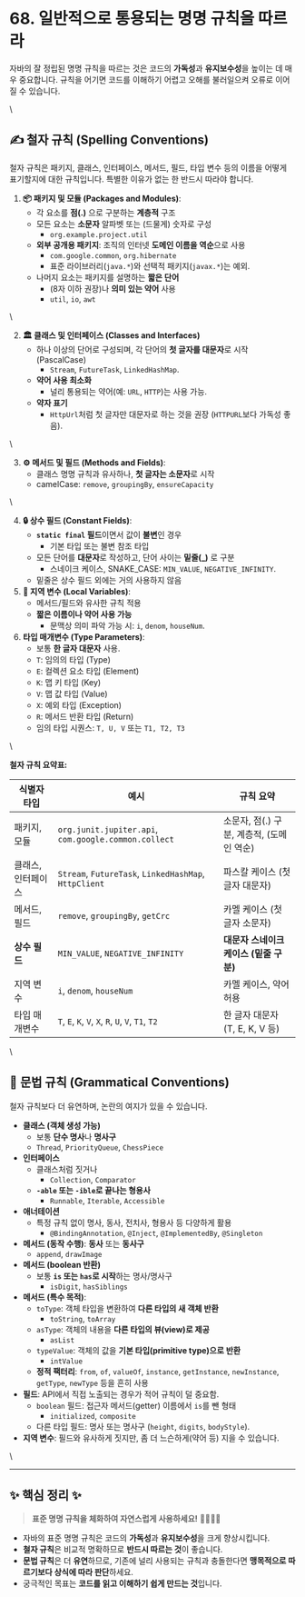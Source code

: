 # 68. 일반적으로 통용되는 명명 규칙을 따르라

자바의 잘 정립된 명명 규칙을 따르는 것은 코드의 **가독성**과 **유지보수성**을 높이는 데 매우 중요합니다. 규칙을 어기면 코드를 이해하기 어렵고 오해를 불러일으켜 오류로 이어질 수 있습니다.

\


## ✍️ 철자 규칙 (Spelling Conventions)

철자 규칙은 패키지, 클래스, 인터페이스, 메서드, 필드, 타입 변수 등의 이름을 어떻게 표기할지에 대한 규칙입니다. 특별한 이유가 없는 한 반드시 따라야 합니다.

1. **📦 패키지 및 모듈 (Packages and Modules)**:
   * 각 요소를 **점(.)** 으로 구분하는 **계층적** 구조
   * 모든 요소는 **소문자** 알파벳 또는 (드물게) 숫자로 구성
     * `org.example.project.util`
   * **외부 공개용 패키지**: 조직의 인터넷 **도메인 이름을 역순**으로 사용
     * `com.google.common`, `org.hibernate`
     * 표준 라이브러리(`java.*`)와 선택적 패키지(`javax.*`)는 예외.
   * 나머지 요소는 패키지를 설명하는 **짧은 단어**
     * (8자 이하 권장)나 **의미 있는 약어** 사용
     * `util`, `io`, `awt`

\


2. **🏛️ 클래스 및 인터페이스 (Classes and Interfaces)**
   * 하나 이상의 단어로 구성되며, 각 단어의 **첫 글자를 대문자**로 시작 (PascalCase)
     * `Stream`, `FutureTask`, `LinkedHashMap`.
   * **약어 사용 최소화**
     * 널리 통용되는 약어(예: `URL`, `HTTP`)는 사용 가능.
   * **약자 표기**
     * `HttpUrl`처럼 첫 글자만 대문자로 하는 것을 권장 (`HTTPURL`보다 가독성 좋음).

\


3. **⚙️ 메서드 및 필드 (Methods and Fields)**:
   * 클래스 명명 규칙과 유사하나, **첫 글자는 소문자**로 시작
   * camelCase: `remove`, `groupingBy`, `ensureCapacity`

\


4. **🔒 상수 필드 (Constant Fields)**:
   * **`static final` 필드**이면서 값이 **불변**인 경우
     * 기본 타입 또는 불변 참조 타입
   * 모든 단어를 **대문자**로 작성하고, 단어 사이는 **밑줄(\_)** 로 구분
     * 스네이크 케이스, SNAKE\_CASE: `MIN_VALUE`, `NEGATIVE_INFINITY`.
   * 밑줄은 상수 필드 외에는 거의 사용하지 않음
5. **📝 지역 변수 (Local Variables)**:
   * 메서드/필드와 유사한 규칙 적용
   * **짧은 이름이나 약어 사용 가능**
     * 문맥상 의미 파악 가능 시: `i`, `denom`, `houseNum`.
6. **타입 매개변수 (Type Parameters)**:
   * 보통 **한 글자 대문자** 사용.
   * `T`: 임의의 타입 (Type)
   * `E`: 컬렉션 요소 타입 (Element)
   * `K`: 맵 키 타입 (Key)
   * `V`: 맵 값 타입 (Value)
   * `X`: 예외 타입 (Exception)
   * `R`: 메서드 반환 타입 (Return)
   * 임의 타입 시퀀스: `T, U, V` 또는 `T1, T2, T3`

\


**철자 규칙 요약표:**

| 식별자 타입     | 예시                                                    | 규칙 요약                       |
| ---------- | ----------------------------------------------------- | --------------------------- |
| 패키지, 모듈    | `org.junit.jupiter.api`, `com.google.common.collect`  | 소문자, 점(.) 구분, 계층적, (도메인 역순) |
| 클래스, 인터페이스 | `Stream`, `FutureTask`, `LinkedHashMap`, `HttpClient` | 파스칼 케이스 (첫 글자 대문자)          |
| 메서드, 필드    | `remove`, `groupingBy`, `getCrc`                      | 카멜 케이스 (첫 글자 소문자)           |
| **상수 필드**  | `MIN_VALUE`, `NEGATIVE_INFINITY`                      | **대문자 스네이크 케이스 (밑줄 구분)**    |
| 지역 변수      | `i`, `denom`, `houseNum`                              | 카멜 케이스, 약어 허용               |
| 타입 매개변수    | `T`, `E`, `K`, `V`, `X`, `R`, `U`, `V`, `T1`, `T2`    | 한 글자 대문자 (T, E, K, V 등)     |

\


## 📖 문법 규칙 (Grammatical Conventions)

철자 규칙보다 더 유연하며, 논란의 여지가 있을 수 있습니다.

* **클래스 (객체 생성 가능)**
  * 보통 **단수 명사**나 **명사구**
  * `Thread`, `PriorityQueue`, `ChessPiece`
* **인터페이스**
  * 클래스처럼 짓거나
    * `Collection`, `Comparator`
  * **`-able` 또는 `-ible`로 끝나는 형용사**
    * `Runnable`, `Iterable`, `Accessible`
* **애너테이션**
  * 특정 규칙 없이 명사, 동사, 전치사, 형용사 등 다양하게 활용
    * `@BindingAnnotation`, `@Inject`, `@ImplementedBy`, `@Singleton`
* **메서드 (동작 수행)**: **동사** 또는 **동사구**
  * `append`, `drawImage`
* **메서드 (boolean 반환)**
  * 보통 **`is` 또는 `has`로 시작**하는 명사/명사구
    * `isDigit`, `hasSiblings`
* **메서드 (특수 목적)**:
  * `toType`: 객체 타입을 변환하여 **다른 타입의 새 객체 반환**
    * `toString`, `toArray`
  * `asType`: 객체의 내용을 **다른 타입의 뷰(view)로 제공**
    * `asList`
  * `typeValue`: 객체의 값을 **기본 타입(primitive type)으로 반환**
    * `intValue`
  * **정적 팩터리**: `from`, `of`, `valueOf`, `instance`, `getInstance`, `newInstance`, `getType`, `newType` 등을 흔히 사용
* **필드**: API에서 직접 노출되는 경우가 적어 규칙이 덜 중요함.
  * `boolean` 필드: 접근자 메서드(getter) 이름에서 `is`를 뺀 형태
    * `initialized`, `composite`
  * 다른 타입 필드: 명사 또는 명사구 (`height`, `digits`, `bodyStyle`).
* **지역 변수**: 필드와 유사하게 짓지만, 좀 더 느슨하게(약어 등) 지을 수 있습니다.

\


***

## ✨ 핵심 정리 ✨

> **표준 명명 규칙을 체화하여 자연스럽게 사용하세요!** 👨‍💻👩‍💻

* 자바의 표준 명명 규칙은 코드의 **가독성**과 **유지보수성**을 크게 향상시킵니다.
* **철자 규칙**은 비교적 명확하므로 **반드시 따르는 것**이 좋습니다.
* **문법 규칙**은 더 **유연**하므로, 기존에 널리 사용되는 규칙과 충돌한다면 **맹목적으로 따르기보다 상식에 따라 판단**하세요.
* 궁극적인 목표는 **코드를 읽고 이해하기 쉽게 만드는 것**입니다.
